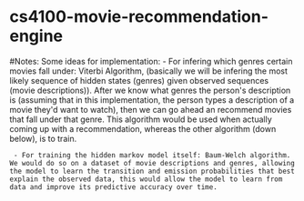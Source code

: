 # cs4100-movie-recommendation-engine

#Notes: 
    Some ideas for implementation: 
     -  For infering which genres certain movies fall under: Viterbi Algorithm, (basically we will be infering the most likely sequence of hidden states (genres) given observed sequences (movie descriptions)). After we know what genres the person's description is (assuming that in this implementation, the person types a description of a movie they'd want to watch), then we can go ahead an recommend movies that fall under that genre. This algorithm would be used when actually coming up with a recommendation, whereas the other algorithm (down below), is to train.


     - For training the hidden markov model itself: Baum-Welch algorithm. We would do so on a dataset of movie descriptions and genres, allowing the model to learn the transition and emission probabilities that best explain the observed data, this would allow the model to learn from data and improve its predictive accuracy over time.